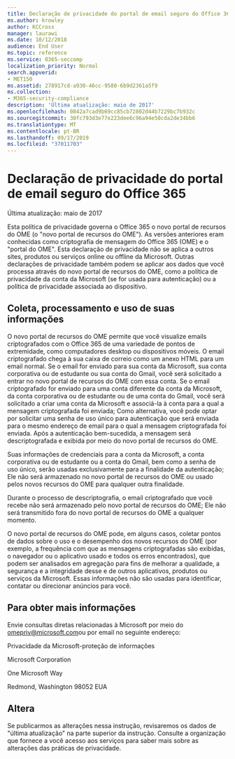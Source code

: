 ```yaml
---
title: Declaração de privacidade do portal de email seguro do Office 365
ms.author: krowley
author: KCCross
manager: laurawi
ms.date: 10/12/2018
audience: End User
ms.topic: reference
ms.service: O365-seccomp
localization_priority: Normal
search.appverid:
- MET150
ms.assetid: 278917cd-a930-46cc-9580-6b9d2361a5f9
ms.collection:
- M365-security-compliance
description: 'Última atualização: maio de 2017'
ms.openlocfilehash: 0842a7cad9b69cc85cb72802d44b7229bc7b932c
ms.sourcegitcommit: 30fc793d3e77e223dee6c96a94e50cda2de34bb6
ms.translationtype: MT
ms.contentlocale: pt-BR
ms.lasthandoff: 09/17/2019
ms.locfileid: "37011703"
---
```

# <a name="privacy-statement-for-office-365-secure-email-portal"></a>Declaração de privacidade do portal de email seguro do Office 365

Última atualização: maio de 2017
  
Esta política de privacidade governa o Office 365 o novo portal de recursos do OME (o "novo portal de recursos do OME"). As versões anteriores eram conhecidas como criptografia de mensagem do Office 365 (OME) e o "portal do OME". Esta declaração de privacidade não se aplica a outros sites, produtos ou serviços online ou offline da Microsoft. Outras declarações de privacidade também podem se aplicar aos dados que você processa através do novo portal de recursos do OME, como a política de privacidade da conta da Microsoft (se for usada para autenticação) ou a política de privacidade associada ao dispositivo.
  
## <a name="collection-processing-and-use-of-your-information"></a>Coleta, processamento e uso de suas informações

O novo portal de recursos do OME permite que você visualize emails criptografados com o Office 365 de uma variedade de pontos de extremidade, como computadores desktop ou dispositivos móveis. O email criptografado chega à sua caixa de correio como um anexo HTML para um email normal. Se o email for enviado para sua conta da Microsoft, sua conta corporativa ou de estudante ou sua conta do Gmail, você será solicitado a entrar no novo portal de recursos do OME com essa conta. Se o email criptografado for enviado para uma conta diferente da conta da Microsoft, da conta corporativa ou de estudante ou de uma conta do Gmail, você será solicitado a criar uma conta da Microsoft e associá-la à conta para a qual a mensagem criptografada foi enviada; Como alternativa, você pode optar por solicitar uma senha de uso único para autenticação que será enviada para o mesmo endereço de email para o qual a mensagem criptografada foi enviada. Após a autenticação bem-sucedida, a mensagem será descriptografada e exibida por meio do novo portal de recursos do OME.
  
Suas informações de credenciais para a conta da Microsoft, a conta corporativa ou de estudante ou a conta do Gmail, bem como a senha de uso único, serão usadas exclusivamente para a finalidade da autenticação; Ele não será armazenado no novo portal de recursos do OME ou usado pelos novos recursos do OME para qualquer outra finalidade.
  
Durante o processo de descriptografia, o email criptografado que você recebe não será armazenado pelo novo portal de recursos do OME; Ele não será transmitido fora do novo portal de recursos do OME a qualquer momento.
  
O novo portal de recursos do OME pode, em alguns casos, coletar pontos de dados sobre o uso e o desempenho dos novos recursos do OME (por exemplo, a frequência com que as mensagens criptografadas são exibidas, o navegador ou o aplicativo usado e todos os erros encontrados), que podem ser analisados em agregação para fins de melhorar a qualidade, a segurança e a integridade desse e de outros aplicativos, produtos ou serviços da Microsoft. Essas informações não são usadas para identificar, contatar ou direcionar anúncios para você.
  
## <a name="for-more-information"></a>Para obter mais informações

Envie consultas diretas relacionadas à Microsoft por meio do [omepriv@microsoft.com](mailto:omepriv@microsoft.com)ou por email no seguinte endereço:
  
Privacidade da Microsoft-proteção de informações
  
Microsoft Corporation
  
One Microsoft Way
  
Redmond, Washington 98052 EUA
  
## <a name="changes"></a>Altera

Se publicarmos as alterações nessa instrução, revisaremos os dados de "última atualização" na parte superior da instrução. Consulte a organização que fornece a você acesso aos serviços para saber mais sobre as alterações das práticas de privacidade.
  


